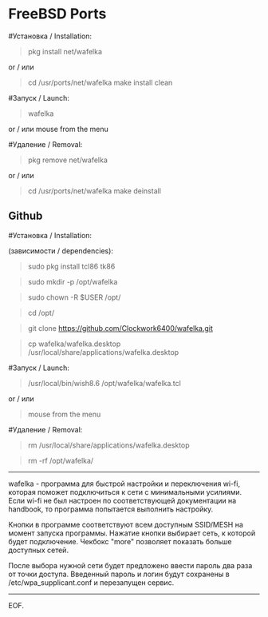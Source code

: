 
# FreeBSD Ports
#Установка / Installation:

>  pkg install net/wafelka
> 
or / или

> cd /usr/ports/net/wafelka
> make install clean 

#Запуск / Launch:

> wafelka

or / или
mouse from the menu

#Удаление / Removal:

> pkg remove net/wafelka
> 
or / или
> cd /usr/ports/net/wafelka
> make deinstall

## Github
#Установка / Installation:

(зависимости / dependencies):
> sudo pkg install tcl86 tk86

> sudo mkdir -p /opt/wafelka

> sudo chown -R $USER /opt/

> cd /opt/

> git clone https://github.com/Clockwork6400/wafelka.git

> cp wafelka/wafelka.desktop /usr/local/share/applications/wafelka.desktop


#Запуск / Launch:

> /usr/local/bin/wish8.6 /opt/wafelka/wafelka.tcl
> 
or / или
> mouse from the menu

#Удаление / Removal:

> rm /usr/local/share/applications/wafelka.desktop

> rm -rf /opt/wafelka/

---

wafelka - программа для быстрой настройки и переключения wi-fi, которая поможет подключиться к сети с минимальными усилиями. Если wi-fi не был настроен по соответствующей документации на handbook, то программа попытается выполнить настройку.

Кнопки в программе соответствуют всем доступным SSID/MESH на момент запуска программы. Нажатие кнопки выбирает сеть, к которой будет подключение. Чекбокс "more" позволяет показать
больше доступных сетей. 

После выбора нужной сети будет предложено ввести пароль два раза от точки доступа. 
Введенный пароль и логин будут сохранены в /etc/wpa_supplicant.conf и перезапущен сервис.

---

EOF.
